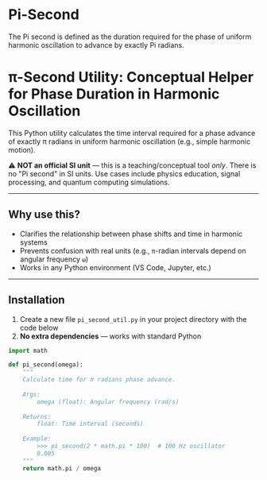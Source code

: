 # Pi-Second
The Pi second is defined as the duration required for the phase of uniform harmonic oscillation to advance by exactly Pi radians.

# π-Second Utility: Conceptual Helper for Phase Duration in Harmonic Oscillation

This Python utility calculates the time interval required for a phase advance of exactly π radians in uniform harmonic oscillation (e.g., simple harmonic motion). 

⚠️ **NOT an official SI unit** — this is a teaching/conceptual tool *only*. There is no "Pi second" in SI units. Use cases include physics education, signal processing, and quantum computing simulations.

---

## Why use this?
- Clarifies the relationship between phase shifts and time in harmonic systems
- Prevents confusion with real units (e.g., `π`-radian intervals depend on angular frequency `ω`)
- Works in any Python environment (VS Code, Jupyter, etc.)

---

## Installation
1. Create a new file `pi_second_util.py` in your project directory with the code below
2. **No extra dependencies** — works with standard Python

```python
import math

def pi_second(omega):
    """
    Calculate time for π radians phase advance.
    
    Args:
        omega (float): Angular frequency (rad/s)
    
    Returns:
        float: Time interval (seconds)
    
    Example:
        >>> pi_second(2 * math.pi * 100)  # 100 Hz oscillator
        0.005
    """
    return math.pi / omega
